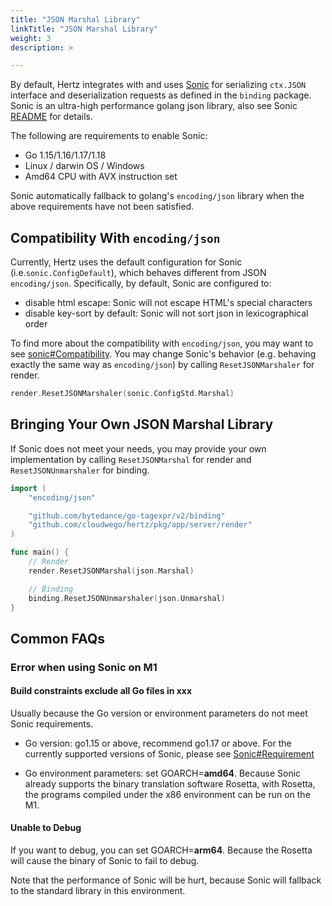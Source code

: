 ```yaml
---
title: "JSON Marshal Library"
linkTitle: "JSON Marshal Library"
weight: 3
description: >

---
```


By default, Hertz integrates with and uses [Sonic](https://github.com/bytedance/sonic) for serializing `ctx.JSON` interface and deserialization requests as defined in the `binding` package.
Sonic is an ultra-high performance golang json library, also see Sonic [README](https://github.com/bytedance/sonic) for details.

The following are requirements to enable Sonic:
- Go 1.15/1.16/1.17/1.18
- Linux / darwin OS / Windows
- Amd64 CPU with AVX instruction set

Sonic automatically fallback to golang's `encoding/json` library when the above requirements have not been satisfied.

## Compatibility With `encoding/json`

Currently, Hertz uses the default configuration for Sonic (i.e.`sonic.ConfigDefault`), which behaves different from JSON `encoding/json`.
Specifically, by default, Sonic are configured to:
- disable html escape: Sonic will not escape HTML's special characters
- disable key-sort by default: Sonic will not sort json in lexicographical order

To find more about the compatibility with `encoding/json`, you may want to see [sonic#Compatibility](https://github.com/bytedance/sonic#compatibility).
You may change Sonic's behavior (e.g. behaving exactly the same way as `encoding/json`) by calling `ResetJSONMarshaler` for render.

```go
render.ResetJSONMarshaler(sonic.ConfigStd.Marshal)
```

## Bringing Your Own JSON Marshal Library

If Sonic does not meet your needs, you may provide your own implementation by calling `ResetJSONMarshal` for render and `ResetJSONUnmarshaler` for binding.

```go
import (
    "encoding/json"

    "github.com/bytedance/go-tagexpr/v2/binding"
    "github.com/cloudwego/hertz/pkg/app/server/render"
)

func main() {
    // Render
    render.ResetJSONMarshal(json.Marshal)

    // Binding
    binding.ResetJSONUnmarshaler(json.Unmarshal)
}
```

## Common FAQs

### Error when using Sonic on M1

#### Build constraints exclude all Go files in xxx

Usually because the Go version or environment parameters do not meet Sonic requirements.

- Go version: go1.15 or above, recommend go1.17 or above. For the currently supported versions of Sonic, please see [Sonic#Requirement](https://github.com/bytedance/sonic#requirement)

- Go environment parameters: set GOARCH=**amd64**. Because Sonic already supports the binary translation software Rosetta, with Rosetta, the programs compiled under the x86 environment can be run on the M1.

#### Unable to Debug

If you want to debug, you can set GOARCH=**arm64**. Because the Rosetta will cause the binary of Sonic to fail to debug.

Note that the performance of Sonic will be hurt, because Sonic will fallback to the standard library in this environment.
